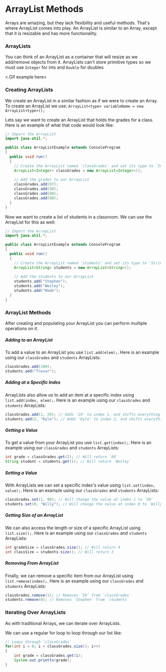 # ArrayList Methods
Arrays are amazing, but they lack flexibility and useful methods. That's where ArrayList comes into play. An ArrayList is similar to an Array, except that it is resizable and has more functionality. 

### ArrayLists
You can think of an ArrayList as a container that will resize as we add/remove objects from it. ArrayLists can't store primitive types so we must use ``Integer`` for ints and ``Double`` for doubles

<.Gif example here>

### Creating ArrayLists
We create an ArrayList in a similar fashion as if we were to create an Array. To create an ArrayList we use: `ArrayList<type> variableName = new ArrayList<type>();`

Lets say we want to create an ArrayList that holds the grades for a class. Here is an example of what that code would look like:

```Java
// Import the ArrayList
import java.util.*;

public class ArrayListExample extends ConsoleProgram
{
  public void run()
  {
    // Create the ArrayList named `classGrades` and set its type to `Integer`
    ArrayList<Integer> classGrades = new ArrayList<Integer>();
    
    // Add the grades to our ArrayList
    classGrades.add(97);
    classGrades.add(50);
    classGrades.add(80);
    classGrades.add(90);
  }
}
```

Now we want to create a list of students in a classroom. We can use the ArrayList for this as well:

```Java
// Import the ArrayList
import java.util.*;

public class ArrayListExample extends ConsoleProgram
{
  public void run()
  {
    // Create the ArrayList named 'students' and set its type to 'String'
    ArrayList<String> students = new ArrayList<String>();
    
    // Add the students to our ArrayList
    students.add("Stephen");
    students.add("Wezley");
    students.add("Wade");
  }
}
```
### ArrayList Methods
After creating and populating your ArrayList you can perform multiple operations on it.

##### Adding to an ArrayList
To add a value to an ArrayList you use `list.add(elem);`. Here is an example using our `classGrades` and `students` ArrayLists:

```Java
classGrades.add(100);
students.add("Trevor");
```

##### Adding at a Specific Index
ArrayLists also allow us to add an item at a specific index using `list.add(index, elem);`. Here is an example using our `classGrades` and `students` ArrayLists:

```Java
classGrades.add(1, 29); // Adds '29' to index 1, and shifts everything right
students.add(2, "Kyle"); // Adds 'Kyle' to index 2, and shifts everything right
```

##### Getting a Value
To get a value from your ArrayList you use `list.get(index);`. Here is an example using our `classGrades` and `students` ArrayLists:

```Java
int grade = classGrades.get(2); // Will return `80`
String student = students.get(1); // Will return `Wezley`
```

##### Setting a Value
With ArrayLists we can set a specific index's value using `list.set(index, value);`. Here is an example using our `classGrades` and `students` ArrayLists:

```Java
classGrades.set(1, 90); // Will change the value at index 1 to `90`
students.set(0, "Willy"); // Will change the value at index 0 to `Willy`
```

##### Getting Size of an ArrayList
We can also access the length or size of a specific ArrayList using `list.size();`. Here is an example using our `classGrades` and `students` ArrayLists:

```Java
int gradeSize = classGrades.size(); // Will return 4
int classSize = students.size(); // Will return 3
```

##### Removing From ArrayList
Finally, we can remove a specific item from our ArrayList using `list.remove(index);`. Here is an example using our `classGrades` and `students` ArrayLists:

```Java
classGrades.remove(1); // Removes `50` from `classGrades`
students.remove(0); // Removes `Stephen` from `students`
```

### Iterating Over ArrayLists

As with traditional Arrays, we can iterate over ArrayLists.

We can use a regular for loop to loop through our list like:

```Java
// Loops through `classGrades`
for(int i = 0; i < classGrades.size(); i++)
{
    int grade = classGrades.get(i);
    System.out.println(grade);
}
```